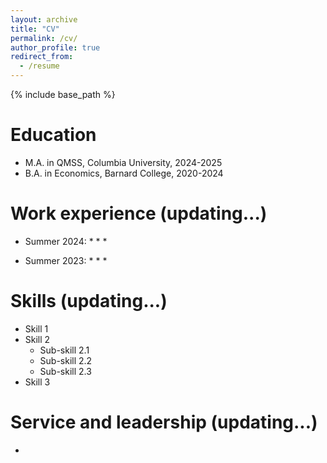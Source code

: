 ```yaml
---
layout: archive
title: "CV"
permalink: /cv/
author_profile: true
redirect_from:
  - /resume
---
```


{% include base_path %}

Education
======
* M.A. in QMSS, Columbia University, 2024-2025
* B.A. in Economics, Barnard College, 2020-2024

Work experience (updating...)
======
* Summer 2024: 
  * 
  * 
  * 

* Summer 2023:
  * 
  * 
  * 
  
Skills (updating...)
======
* Skill 1
* Skill 2
  * Sub-skill 2.1
  * Sub-skill 2.2
  * Sub-skill 2.3
* Skill 3
  
Service and leadership (updating...)
======
* 
